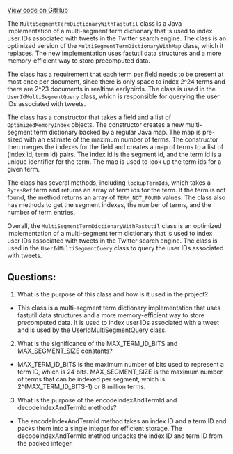 [View code on GitHub](https://github.com/misbahsy/the-algorithm/src/java/com/twitter/search/core/earlybird/index/inverted/MultiSegmentTermDictionaryWithFastutil.java)

The `MultiSegmentTermDictionaryWithFastutil` class is a Java implementation of a multi-segment term dictionary that is used to index user IDs associated with tweets in the Twitter search engine. The class is an optimized version of the `MultiSegmentTermDictionaryWithMap` class, which it replaces. The new implementation uses fastutil data structures and a more memory-efficient way to store precomputed data. 

The class has a requirement that each term per field needs to be present at most once per document, since there is only space to index 2^24 terms and there are 2^23 documents in realtime earlybirds. The class is used in the `UserIdMultiSegmentQuery` class, which is responsible for querying the user IDs associated with tweets. 

The class has a constructor that takes a field and a list of `OptimizedMemoryIndex` objects. The constructor creates a new multi-segment term dictionary backed by a regular Java map. The map is pre-sized with an estimate of the maximum number of terms. The constructor then merges the indexes for the field and creates a map of terms to a list of (index id, term id) pairs. The index id is the segment id, and the term id is a unique identifier for the term. The map is used to look up the term ids for a given term. 

The class has several methods, including `lookupTermIds`, which takes a `BytesRef` term and returns an array of term ids for the term. If the term is not found, the method returns an array of `TERM_NOT_FOUND` values. The class also has methods to get the segment indexes, the number of terms, and the number of term entries. 

Overall, the `MultiSegmentTermDictionaryWithFastutil` class is an optimized implementation of a multi-segment term dictionary that is used to index user IDs associated with tweets in the Twitter search engine. The class is used in the `UserIdMultiSegmentQuery` class to query the user IDs associated with tweets.
## Questions: 
 1. What is the purpose of this class and how is it used in the project?
- This class is a multi-segment term dictionary implementation that uses fastutil data structures and a more memory-efficient way to store precomputed data. It is used to index user IDs associated with a tweet and is used by the UserIdMultiSegmentQuery class.
2. What is the significance of the MAX_TERM_ID_BITS and MAX_SEGMENT_SIZE constants?
- MAX_TERM_ID_BITS is the maximum number of bits used to represent a term ID, which is 24 bits. MAX_SEGMENT_SIZE is the maximum number of terms that can be indexed per segment, which is 2^(MAX_TERM_ID_BITS-1) or 8 million terms.
3. What is the purpose of the encodeIndexAndTermId and decodeIndexAndTermId methods?
- The encodeIndexAndTermId method takes an index ID and a term ID and packs them into a single integer for efficient storage. The decodeIndexAndTermId method unpacks the index ID and term ID from the packed integer.
